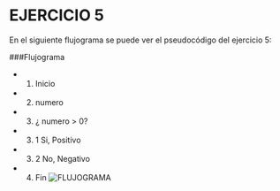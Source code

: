 # EJERCICIO 5
En el siguiente flujograma se puede ver el pseudocódigo  del ejercicio 5:
  
###Flujograma
- 1. Inicio
- 2. numero
- 3. ¿ numero > 0? 
-  3. 1 Si, Positivo
-  3. 2 No, Negativo 
- 4. Fin
![FLUJOGRAMA](http://4.1m.yt/OCsIz0y.jpg "Flujograma")
